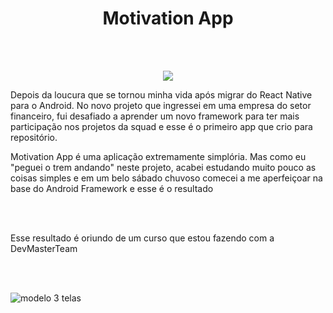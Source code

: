 <h1 align="center">  Motivation App </h1> 

<br>
<br>
<p align="center">
<img src="https://github.com/alexbr-alves/MotivationApp/assets/103543739/df803038-ffd0-4f8d-a672-80a3abcd418c">
</p>

Depois da loucura que se tornou minha vida após migrar do React Native para o Android. 
No novo projeto que ingressei em uma empresa do setor financeiro, 
fui desafiado a aprender um novo framework para ter mais participação nos projetos da squad e esse é o primeiro app que crio para repositório.

Motivation App é uma aplicação extremamente simplória. Mas como eu "peguei o trem andando" neste projeto, 
acabei estudando muito pouco as coisas simples e em um belo sábado chuvoso comecei a me aperfeiçoar na base do Android Framework e esse é o resultado

<br>
<br>

Esse resultado é oriundo de um curso que estou fazendo com a DevMasterTeam

<br>
<br>

![modelo 3 telas](https://github.com/alexbr-alves/MotivationApp/assets/103543739/77df8ca8-22e4-4835-87d6-be6c99cda2cd)


